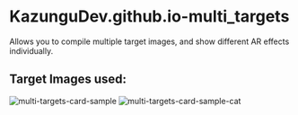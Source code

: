 # KazunguDev.github.io-multi_targets
Allows you to compile multiple target images, and show different AR effects individually.

## Target Images used:

![multi-targets-card-sample](https://github.com/KazunguDev/KazunguDev.github.io-multi_targets/assets/88532016/7767b6cd-59e8-4068-9d87-c1520d39dbd3)
![multi-targets-card-sample-cat](https://github.com/KazunguDev/KazunguDev.github.io-multi_targets/assets/88532016/cda110e1-41ad-49d3-8629-d5f7576855cf)
